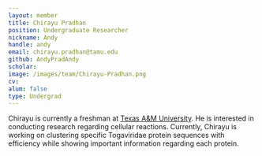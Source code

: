 ```yaml
---
layout: member
title: Chirayu Pradhan
position: Undergraduate Researcher
nickname: Andy
handle: andy
email: chirayu.pradhan@tamu.edu
github: AndyPradAndy
scholar: 
image: /images/team/Chirayu-Pradhan.png
cv: 
alum: false
type: Undergrad
---
```


Chirayu is currently a freshman at [Texas A&M University][1]. He is interested in conducting research regarding cellular reactions. Currently, Chirayu is working on clustering specific Togaviridae protein sequences with efficiency while showing important information regarding each protein. 


[1]:https://www.tamu.edu/index.html

